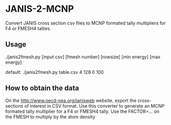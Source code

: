 # JANIS-2-MCNP
Convert JANIS cross section csv files to MCNP formated tally multipliers for F4 or FMESH4 tallies.

## Usage
./janis2fmesh.py [input csv] [fmesh number] [rowsize] [min energy] [max energy]

default: ./janis2fmesh.py table.csv 4 128 0 100

## How to obtain the data
On the http://www.oecd-nea.org/janisweb website, export the cross-sections of interest in CSV format.
Use this converter to generate an MCNP formated tally multiplier for a F4 or FMESH4 tally.
Use the FACTOR=... on the FMESH to multiply by the atom density
